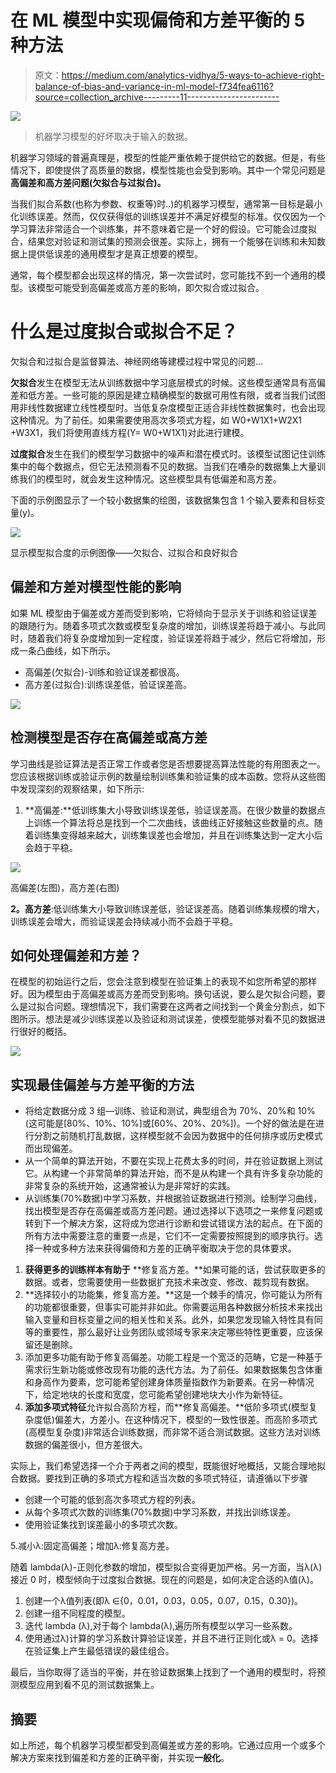 # 在 ML 模型中实现偏倚和方差平衡的 5 种方法

> 原文：<https://medium.com/analytics-vidhya/5-ways-to-achieve-right-balance-of-bias-and-variance-in-ml-model-f734fea6116?source=collection_archive---------11----------------------->

![](img/93a206cf07bdf1888748ac86998d885f.png)

> 机器学习模型的好坏取决于输入的数据。

机器学习领域的普遍真理是，模型的性能严重依赖于提供给它的数据。但是，有些情况下，即使提供了高质量的数据，模型性能也会受到影响。其中一个常见问题是**高偏差和高方差问题(欠拟合与过拟合)。**

当我们拟合系数(也称为参数、权重等)时..)的机器学习模型，通常第一目标是最小化训练误差。然而，仅仅获得低的训练误差并不满足好模型的标准。仅仅因为一个学习算法非常适合一个训练集，并不意味着它是一个好的假设。它可能会过度拟合，结果您对验证和测试集的预测会很差。实际上，拥有一个能够在训练和未知数据上提供低误差的通用模型才是真正想要的模型。

通常，每个模型都会出现这样的情况，第一次尝试时，您可能找不到一个通用的模型。该模型可能受到高偏差或高方差的影响，即欠拟合或过拟合。

# **什么是过度拟合或拟合不足？**

欠拟合和过拟合是监督算法、神经网络等建模过程中常见的问题...

**欠拟合**发生在模型无法从训练数据中学习底层模式的时候。这些模型通常具有高偏差和低方差。一些可能的原因是建立精确模型的数据可用性有限，或者当我们试图用非线性数据建立线性模型时。当低复杂度模型正适合非线性数据集时，也会出现这种情况。为了前任。如果需要使用高次多项式方程，如 W0+W1X1+W2X1 +W3X1，我们将使用直线方程(Y= W0+W1X1)对此进行建模。

**过度拟合**发生在我们的模型学习数据中的噪声和潜在模式时。该模型试图记住训练集中的每个数据点，但它无法预测看不见的数据。当我们在嘈杂的数据集上大量训练我们的模型时，就会发生这种情况。这些模型具有低偏差和高方差。

下面的示例图显示了一个较小数据集的绘图，该数据集包含 1 个输入要素和目标变量(y)。

![](img/475151352ec4226f23057d6f447888c8.png)

显示模型拟合度的示例图像——欠拟合、过拟合和良好拟合

## **偏差和方差对模型性能的影响**

如果 ML 模型由于偏差或方差而受到影响，它将倾向于显示关于训练和验证误差的跟随行为。随着多项式次数或模型复杂度的增加，训练误差将趋于减小。与此同时，随着我们将复杂度增加到一定程度，验证误差将趋于减少，然后它将增加，形成一条凸曲线，如下所示。

*   高偏差(欠拟合)-训练和验证误差都很高。
*   高方差(过拟合):训练误差低，验证误差高。

![](img/895a22a2046b21c325cc677bb6317aa7.png)

## **检测模型是否存在高偏差或高方差**

学习曲线是验证算法是否正常工作或者您是否想要提高算法性能的有用图表之一。您应该根据训练或验证示例的数量绘制训练集和验证集的成本函数。您将从这些图中发现深刻的观察结果，如下所示:

1.  **高偏差:**低训练集大小导致训练误差低，验证误差高。在很少数量的数据点上训练一个算法将总是找到一个二次曲线，该曲线正好接触这些数量的点。随着训练集变得越来越大，训练集误差也会增加，并且在训练集达到一定大小后会趋于平稳。

![](img/8ce884b0781bb33d13e1de3e465db234.png)

高偏差(左图)，高方差(右图)

**2。高方差**:低训练集大小导致训练误差低，验证误差高。随着训练集规模的增大，训练误差会增大，而验证误差会持续减小而不会趋于平稳。

## 如何处理偏差和方差？

在模型的初始运行之后，您会注意到模型在验证集上的表现不如您所希望的那样好。因为模型由于高偏差或高方差而受到影响。换句话说，要么是欠拟合问题，要么是过拟合问题。理想情况下，我们需要在这两者之间找到一个黄金分割点，如下图所示。想法是减少训练误差以及验证和测试误差，使模型能够对看不见的数据进行很好的概括。

![](img/37f7c0706a47a3377bb33ab9e4f07f1a.png)

## **实现最佳偏差与方差平衡的方法**

*   将给定数据分成 3 组—训练、验证和测试，典型组合为 70%、20%和 10%(这可能是[80%、10%、10%]或[60%、20%、20%])。一个好的做法是在进行分割之前随机打乱数据，这样模型就不会因为数据中的任何排序或历史模式而出现偏差。
*   从一个简单的算法开始，不要在实现上花费太多的时间，并在验证数据上测试它。从构建一个非常简单的算法开始，而不是从构建一个具有许多复杂功能的非常复杂的系统开始，这通常被认为是非常好的实践。
*   从训练集(70%数据)中学习系数，并根据验证数据进行预测。绘制学习曲线，找出模型是否存在高偏差或高方差问题。通过选择以下选项之一来修复问题或转到下一个解决方案，这将成为您进行诊断和尝试错误方法的起点。在下面的所有方法中需要注意的重要一点是，它们不一定需要按照提到的顺序执行。选择一种或多种方法来获得偏倚和方差的正确平衡取决于您的具体要求。

1.  **获得更多的训练样本有助于** **修复高方差。**如果可能的话，尝试获取更多的数据。或者，您需要使用一些数据扩充技术来改变、修改、裁剪现有数据。
2.  **选择较小的功能集，修复高方差。**这是一个棘手的情况，你可能认为所有的功能都很重要，但事实可能并非如此。你需要运用各种数据分析技术来找出输入变量和目标变量之间的相关性和关系。此外，如果您发现输入特性具有同等的重要性，那么最好让业务团队或领域专家来决定哪些特性更重要，应该保留还是删除。
3.  添加更多功能有助于修复高偏差。功能工程是一个宽泛的范畴，它是一种基于需求衍生新功能或修改现有功能的迭代方法。为了前任。如果数据集包含体重和身高作为要素，您可能希望创建身体质量指数作为新要素。在另一种情况下，给定地块的长度和宽度，您可能希望创建地块大小作为新特征。
4.  **添加多项式特征**允许拟合高阶方程，而**修复高偏差。**低阶多项式(模型复杂度低)偏差大，方差小。在这种情况下，模型的一致性很差。而高阶多项式(高模型复杂度)非常适合训练数据，而非常不适合测试数据。这些方法对训练数据的偏差很小，但方差很大。

实际上，我们希望选择一个介于两者之间的模型，既能很好地概括，又能合理地拟合数据。要找到正确的多项式方程和适当次数的多项式特征，请遵循以下步骤

*   创建一个可能的低到高次多项式方程的列表。
*   从每个多项式次数的训练集(70%数据)中学习系数，并找出训练误差。
*   使用验证集找到误差最小的多项式次数。

5.减小λ:固定高偏差；增加λ:修复高方差。

随着 lambda(λ)-正则化参数的增加，模型拟合变得更加严格。另一方面，当λ(λ)接近 0 时，模型倾向于过度拟合数据。现在的问题是，如何决定合适的λ值(λ)。

1.  创建一个λ值列表(即λ ∈{0，0.01，0.03，0.05，0.07，0.15，0.30})。
2.  创建一组不同程度的模型。
3.  迭代 lambda (λ),对于每个 lambda(λ),遍历所有模型以学习一些系数。
4.  使用通过λ)计算的学习系数计算验证误差，并且不进行正则化或λ = 0。选择在验证集上产生最低错误的最佳组合。

最后，当你取得了适当的平衡，并在验证数据集上找到了一个通用的模型时，将预测模型应用到看不见的测试数据集上。

## 摘要

如上所述，每个机器学习模型都受到高偏差或方差的影响。它通过应用一个或多个解决方案来找到偏差和方差的正确平衡，并实现**一般化**。